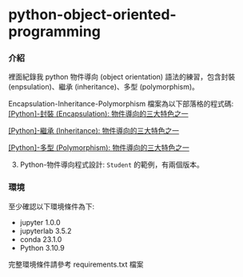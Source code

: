# python-object-oriented-programming

### 介紹
裡面紀錄我 python 物件導向 (object orientation) 語法的練習，包含封裝 (enpsulation)、繼承 (inheritance)、多型 (polymorphism)。

Encapsulation-Inheritance-Polymorphism 檔案為以下部落格的程式碼:
   [[Python]-封裝 (Encapsulation): 物件導向的三大特色之一](https://medium.com/@leo122196/python-%E5%B0%81%E8%A3%9D-encapsulation-%E7%89%A9%E4%BB%B6%E5%B0%8E%E5%90%91%E7%9A%84%E4%B8%89%E5%A4%A7%E7%89%B9%E8%89%B2%E4%B9%8B%E4%B8%80-9196f8aa4ef6)

   [[Python]-繼承 (Inheritance): 物件導向的三大特色之一](https://medium.com/@leo122196/python-%E7%B9%BC%E6%89%BF-inheritance-%E7%89%A9%E4%BB%B6%E5%B0%8E%E5%90%91%E7%9A%84%E4%B8%89%E5%A4%A7%E7%89%B9%E8%89%B2%E4%B9%8B%E4%B8%80-433891ad8423)

   [[Python]-多型 (Polymorphism): 物件導向的三大特色之一](https://medium.com/@leo122196/python-%E5%A4%9A%E5%9E%8B-polymorphism-%E7%89%A9%E4%BB%B6%E5%B0%8E%E5%90%91%E7%9A%84%E4%B8%89%E5%A4%A7%E7%89%B9%E8%89%B2%E4%B9%8B%E4%B8%80-a125f3647e6d)

3. Python-物件導向程式設計: `Student` 的範例，有兩個版本。


### 環境
至少確認以下環境條件為下:

- jupyter 1.0.0
- jupyterlab 3.5.2
- conda 23.1.0
- Python 3.10.9

完整環境條件請參考 requirements.txt 檔案
